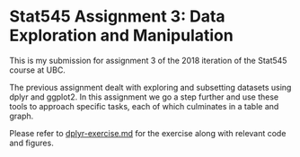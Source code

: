 # Stat545 Assignment 3: Data Exploration and Manipulation

This is my submission for assignment 3 of the 2018 iteration of the Stat545 course at UBC.

The previous assignment dealt with exploring and subsetting datasets using dplyr and ggplot2. In this assignment we go a step further and use these tools to approach specific tasks, each of which culminates in a table and graph.

Please refer to [dplyr-exercise.md](https://github.com/STAT545-UBC-students/hw03-shreeramsenthi/dplyr-exercise.md) for the exercise along with relevant code and figures.
